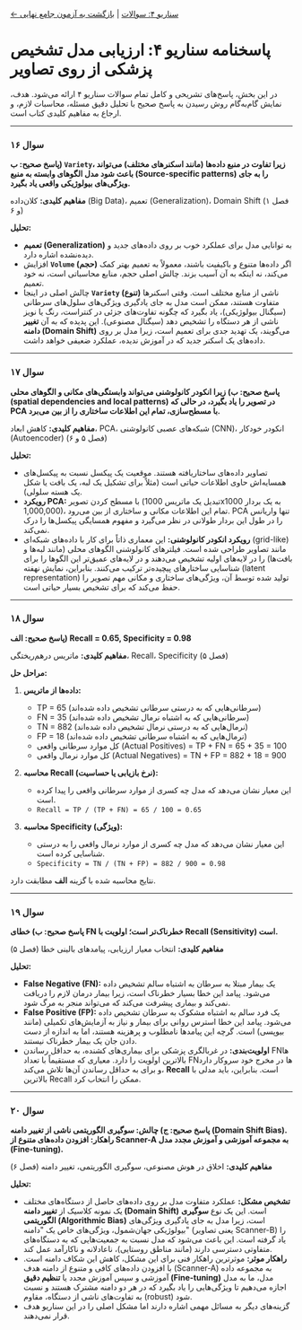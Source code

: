 [← سناریو ۴: سوالات](./scenario-04-questions.md) | [بازگشت به آزمون جامع نهایی](./index.md)

# پاسخنامه سناریو ۴: ارزیابی مدل تشخیص پزشکی از روی تصاویر

در این بخش، پاسخ‌های تشریحی و کامل تمام سوالات سناریو ۴ ارائه می‌شود. هدف، نمایش گام‌به‌گام روش رسیدن به پاسخ صحیح با تحلیل دقیق مسئله، محاسبات لازم، و ارجاع به مفاهیم کلیدی کتاب است.

---

### **سوال ۱۶**

**پاسخ صحیح: ب) `Variety`، زیرا تفاوت در منبع داده‌ها (مانند اسکنرهای مختلف) می‌تواند باعث شود مدل الگوهای وابسته به منبع (Source-specific patterns) را به جای ویژگی‌های بیولوژیکی واقعی یاد بگیرد.**

**مفاهیم کلیدی:** کلان‌داده (Big Data)، تعمیم (Generalization)، Domain Shift (فصل ۱ و ۶)

**تحلیل:**

- **تعمیم (Generalization)** به توانایی مدل برای عملکرد خوب بر روی داده‌های جدید و دیده‌نشده اشاره دارد.
- افزایش **`Volume` (حجم)** اگر داده‌ها متنوع و باکیفیت باشند، معمولاً به تعمیم بهتر کمک می‌کند، نه اینکه به آن آسیب بزند. چالش اصلی حجم، منابع محاسباتی است، نه خود تعمیم.
- چالش اصلی در اینجا **`Variety` (تنوع)** ناشی از منابع مختلف است. وقتی اسکنرها متفاوت هستند، ممکن است مدل به جای یادگیری ویژگی‌های سلول‌های سرطانی (سیگنال بیولوژیکی)، یاد بگیرد که چگونه تفاوت‌های جزئی در کنتراست، رنگ یا نویز ناشی از هر دستگاه را تشخیص دهد (سیگنال مصنوعی). این پدیده که به آن **تغییر دامنه (Domain Shift)** می‌گویند، یک تهدید جدی برای تعمیم است، زیرا مدل بر روی داده‌های یک اسکنر جدید که در آموزش ندیده، عملکرد ضعیفی خواهد داشت.

---

### **سوال ۱۷**

**پاسخ صحیح: ب) زیرا انکودر کانولوشنی می‌تواند **وابستگی‌های مکانی و الگوهای محلی (spatial dependencies and local patterns)** در تصویر را یاد بگیرد، در حالی که PCA با مسطح‌سازی، تمام این اطلاعات ساختاری را از بین می‌برد.**

**مفاهیم کلیدی:** کاهش ابعاد، PCA، شبکه‌های عصبی کانولوشنی (CNN)، انکودر خودکار (Autoencoder) (فصل ۵ و ۶)

**تحلیل:**

- تصاویر داده‌های ساختاریافته هستند. موقعیت یک پیکسل نسبت به پیکسل‌های همسایه‌اش حاوی اطلاعات حیاتی است (مثلاً برای تشکیل یک لبه، یک بافت یا شکل یک هسته سلولی).
- **رویکرد PCA:** با مسطح کردن تصویر (تبدیل یک ماتریس 1000x1000 به یک بردار 1,000,000)، تمام این اطلاعات مکانی و ساختاری از بین می‌رود. PCA تنها واریانس را در طول این بردار طولانی در نظر می‌گیرد و مفهوم همسایگی پیکسل‌ها را درک نمی‌کند.
- **رویکرد انکودر کانولوشنی:** این معماری ذاتاً برای کار با داده‌های شبکه‌ای (grid-like) مانند تصاویر طراحی شده است. فیلترهای کانولوشنی الگوهای محلی (مانند لبه‌ها و بافت‌ها) را در لایه‌های اولیه تشخیص می‌دهند و در لایه‌های عمیق‌تر این الگوها را برای شناسایی ساختارهای پیچیده‌تر ترکیب می‌کنند. بنابراین، نمایش نهفته (latent representation) تولید شده توسط آن، ویژگی‌های ساختاری و مکانی مهم تصویر را حفظ می‌کند که برای تشخیص بسیار حیاتی است.

---

### **سوال ۱۸**

**پاسخ صحیح: الف) Recall = 0.65, Specificity = 0.98**

**مفاهیم کلیدی:** ماتریس درهم‌ریختگی، Recall، Specificity (فصل ۵)

**مراحل حل:**

1.  **داده‌ها از ماتریس:**

    - TP = 65 (سرطانی‌هایی که به درستی سرطانی تشخیص داده شده‌اند)
    - FN = 35 (سرطانی‌هایی که به اشتباه نرمال تشخیص داده شده‌اند)
    - TN = 882 (نرمال‌هایی که به درستی نرمال تشخیص داده شده‌اند)
    - FP = 18 (نرمال‌هایی که به اشتباه سرطانی تشخیص داده شده‌اند)
    - کل موارد سرطانی واقعی (Actual Positives) = TP + FN = 65 + 35 = 100
    - کل موارد نرمال واقعی (Actual Negatives) = TN + FP = 882 + 18 = 900

2.  **محاسبه Recall (نرخ بازیابی یا حساسیت):**

    - این معیار نشان می‌دهد که مدل چه کسری از موارد سرطانی واقعی را پیدا کرده است.
    - `Recall = TP / (TP + FN) = 65 / 100 = 0.65`

3.  **محاسبه Specificity (ویژگی):**
    - این معیار نشان می‌دهد که مدل چه کسری از موارد نرمال واقعی را به درستی شناسایی کرده است.
    - `Specificity = TN / (TN + FP) = 882 / 900 = 0.98`

نتایج محاسبه شده با گزینه **الف** مطابقت دارد.

---

### **سوال ۱۹**

**پاسخ صحیح: ب) خطای **FN** خطرناک‌تر است؛ اولویت با **Recall (Sensitivity)** است.**

**مفاهیم کلیدی:** انتخاب معیار ارزیابی، پیامدهای بالینی خطا (فصل ۵)

**تحلیل:**

- **False Negative (FN):** یک بیمار مبتلا به سرطان به اشتباه سالم تشخیص داده می‌شود. پیامد این خطا بسیار خطرناک است، زیرا بیمار درمان لازم را دریافت نمی‌کند و بیماری پیشرفت می‌کند که می‌تواند منجر به مرگ شود.
- **False Positive (FP):** یک فرد سالم به اشتباه مشکوک به سرطان تشخیص داده می‌شود. پیامد این خطا استرس روانی برای بیمار و نیاز به آزمایش‌های تکمیلی (مانند بیوپسی) است. گرچه این پیامدها نامطلوب و پرهزینه هستند، اما به اندازه از دست دادن جان یک بیمار خطرناک نیستند.
- **اولویت‌بندی:** در غربالگری پزشکی برای بیماری‌های کشنده، به حداقل رساندن FNها بالاترین اولویت را دارد. معیاری که مستقیماً با تعداد FNها در مخرج خود سروکار دارد و برای به حداقل رساندن آن‌ها تلاش می‌کند، **Recall** است. بنابراین، باید مدلی با بالاترین Recall ممکن را انتخاب کرد.

---

### **سوال ۲۰**

**پاسخ صحیح: ج) چالش: **سوگیری الگوریتمی ناشی از تغییر دامنه (Domain Shift Bias)**. راهکار: افزودن داده‌های متنوع از Scanner-A به مجموعه آموزشی و آموزش مجدد مدل (Fine-tuning).**

**مفاهیم کلیدی:** اخلاق در هوش مصنوعی، سوگیری الگوریتمی، تغییر دامنه (فصل ۶)

**تحلیل:**

- **تشخیص مشکل:** عملکرد متفاوت مدل بر روی داده‌های حاصل از دستگاه‌های مختلف یک نمونه کلاسیک از **تغییر دامنه (Domain Shift)** است. این یک نوع **سوگیری الگوریتمی (Algorithmic Bias)** است، زیرا مدل به جای یادگیری ویژگی‌های بیولوژیکی جهان‌شمول، ویژگی‌های خاص یک "دامنه" (یعنی تصاویر Scanner-B) را یاد گرفته است. این باعث می‌شود که مدل نسبت به جمعیت‌هایی که به دستگاه‌های متفاوتی دسترسی دارند (مانند مناطق روستایی)، ناعادلانه و ناکارآمد عمل کند.
- **راهکار موثر:** موثرترین راهکار فنی برای این مشکل، کاهش این شکاف دامنه است. با افزودن داده‌های کافی و متنوع از دامنه هدف (Scanner-A) به مجموعه داده آموزشی و سپس آموزش مجدد یا **تنظیم دقیق (Fine-tuning)** مدل، ما به مدل اجازه می‌دهیم تا ویژگی‌هایی را یاد بگیرد که در هر دو دامنه مشترک هستند و نسبت به تفاوت‌های ناشی از دستگاه، مقاوم (robust) شود.
- گزینه‌های دیگر به مسائل مهمی اشاره دارند اما مشکل اصلی را در این سناریو هدف قرار نمی‌دهند.
